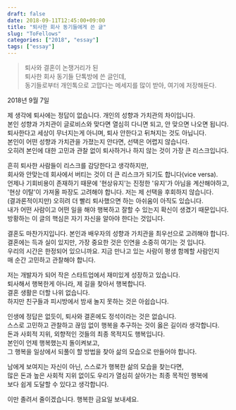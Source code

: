 ```yaml
---
draft: false
date: 2018-09-11T12:45:00+09:00
title: "퇴사한 회사 동기들에게 쓴 글"
slug: "ToFellows"
categories: ["2018", "essay"]
tags: ["essay"]
---
```

>퇴사와 결혼이 논쟁거리가 된  
퇴사한 회사 동기들 단톡방에 쓴 글인데,  
동기들로부터 개인톡으로 고맙다는 메세지를 많이 받아, 여기에 저장해둔다.

2018년 9월 7일

제 생각에 퇴사에는 정답이 없습니다. 개인의 성향과 가치관의 차이입니다.  
본인 성향과 가치관이 글로비스와 맞다면 열심히 다니면 되고, 안 맞으면 나오면 됩니다.  
퇴사한다고 세상이 무너지는게 아니며, 퇴사 안한다고 뒤쳐지는 것도 아닙니다.  
본인이 어떤 성향과 가치관을 가졌는지 안다면, 선택은 어렵지 않습니다.  
오히려 본인에 대한 고민과 관찰 없이 퇴사하거나 하지 않는 것이 가장 큰 리스크입니다.  

흔히 퇴사한 사람들이 리스크를 감당한다고 생각하지만,  
회사와 안맞는데 회사에서 버티는 것이 더 큰 리스크가 되기도 합니다(vice versa).  
언제나 기회비용이 존재하기 때문에 '현상유지'는 진정한 '유지'가 아님을 계산해야하고,  
'현상 이탈'이 가져올 파장도 고려해야 합니다. 저는 제 선택을 후회하지 않습니다.  
(결과론적이지만) 오히려 더 빨리 퇴사했으면 하는 아쉬움이 아직도 있습니다.  
내가 어떤 사람이고 어떤 일을 해야 행복하고 잘할 수 있는지 확신이 생겼기 때문입니다.  
방황하는 이 글의 핵심은 자기 자신을 알아야 한다는 것입니다.  

결혼도 마찬가지입니다. 본인과 배우자의 성향과 가치관을 최우선으로 고려해야 합니다.  
결혼에는 득과 실이 있지만, 가장 중요한 것은 인연을 소중히 여기는 것 입니다.  
우리의 시간은 한정되어 있으니까요. 지금 만나고 있는 사람이 평생 함께할 사람인지  
매 순간 고민하고 관찰해야 합니다.  

저는 개발자가 되어 작은 스타트업에서 재미있게 성장하고 있습니다.  
퇴사해서 행복한게 아니라, 제 길을 찾아서 행복합니다.  
결혼 생활은 더할 나위 없습니다.  
하지만 친구들과 피시방에서 밤새 놀지 못하는 것은 아쉽습니다.

인생에 정답은 없듯이, 퇴사와 결혼에도 정석이라는 것은 없습니다.  
스스로 고민하고 관찰하고 끊임 없이 행복을 추구하는 것이 옳은 길이라 생각합니다.  
돈과 사회적 지위, 외향적인 것들의 최종 목적지도 행복입니다.  
본인이 언제 행복했는지 돌이켜보고,  
그 행복을 일상에서 되풀이 할 방법을 찾아 삶의 모습으로 만들어야 합니다.  

남에게 보여지는 자신이 아닌, 스스로가 행복한 삶의 모습을 찾는다면,  
많은 돈과 높은 사회적 지위 없이도 우리가 열심히 살아가는 최종 목적인 행복에  
보다 쉽게 도달할 수 있다고 생각합니다.  

이만 졸려서 줄이겠습니다. 행복한 금요일 보내세요.